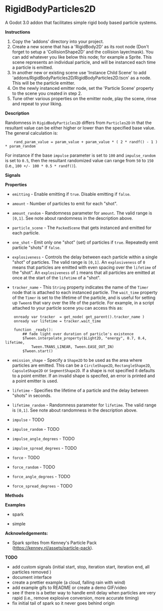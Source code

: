# RigidBodyParticles2D

A Godot 3.0 addon that facilitates simple rigid body based particle systems.

**Instructions**

1. Copy the 'addons' directory into your project.
2. Create a new scene that has a 'RigidBody2D' as its root node (Don't forget to setup a 'CollisionShape2D' and the collision layer/mask). You can add whatever you like below this node; for example a Sprite. This scene represents an individual particle, and will be instanced each time a particle is emitted.
3. In another new or existing scene use 'Instance Child Scene' to add 'addons/RigidBodyParticles2D/RigidBodyParticles2D.tscn' as a node. This will be the particle emitter.
4. On the newly instanced emitter node, set the 'Particle Scene' property to the scene you created in step 2.
5. Tune other various properties on the emitter node, play the scene, rinse and repeat to your liking.

**Description**

Randomness in `RigidBodyParticles2D` differs from `Particles2D` in that the resultant value can be either higher or lower than the specified base value. The general calculation is:

````
    rand_param_value = param_value + param_value * ( 2 * randf() - 1 ) * param_random
````

For instance if the base `impulse` parameter is set to `100` and `impulse_random` is set to `0.5`, then the resultant randomized value can range from `50` to `150` (i.e., `100 +/- 100 * 0.5 * randf()`).

**Signals**

**Properties**

 * `emitting` - Enable emitting if `true`. Disable emitting if `false`.

 * `amount` - Number of particles to emit for each "shot".

 * `amount_random` - Randomness parameter for `amount`. The valid range is `[0,1]`. See note about randomness in the description above.

 * `particle_scene` - The `PackedScene` that gets instanced and emitted for each particle.

 * `one_shot` - Emit only one "shot" (set) of particles if `true`. Repeatedly emit particle "shots" if `false`.

 * `explosiveness` - Controls the delay between each particle within a single "shot" of particles.  The valid range is `[0,1]`. An `explosiveness` of `0` means that particles are emitted with even spacing over the `lifetime` of the "shot". An `explosiveness` of `1` means that all particles are emitted at once at the start of the `lifetime` of a "shot".

 * `tracker_name` - This `String` property indicates the name of the `Timer` node that is attached to each instanced particle. The `wait_time` property of the `Timer` is set to the lifetime of the particle, and is useful for setting up `Tween`s that vary over the life of the particle. For example, in a script attached to your particle scene you can access this as:

````
    onready var tracker  = get_node( get_parent().tracker_name )
    onready var lifetime = tracker.wait_time

    function _ready():
		## fade light over duration of particle's existence
    	$Tween.interpolate_property($Light2D, "energy", 0.7, 0.4, lifetime,
    		Tween.TRANS_LINEAR, Tween.EASE_OUT_IN)
    	$Tween.start()
````

 * `emission_shape` - Specify a `Shape2D` to be used as the area where particles are emitted. This can be a `CircleShape2D`, `RectangleShape2D`, `CapsuleShape2D` or `SegmentShape2D`. If a shape is not specified it defaults to a point emitter. If an invalid shape is specifed, an error is printed and a point emitter is used.

 * `lifetime` - Specifies the lifetime of a particle and the delay between "shots" in seconds.

 * `lifetime_random` - Randomness parameter for `lifetime`. The valid range is `[0,1]`. See note about randomness in the description above.

 * `impulse` - TODO

 * `impulse_random` - TODO

 * `impulse_angle_degrees` - TODO

 * `impulse_spread_degrees` - TODO

 * `force` - TODO

 * `force_random` - TODO

 * `force_angle_degrees` - TODO

 * `force_spread_degrees` - TODO

**Methods**

**Examples**

 * spark

 * simple

**Acknowledgements:**

 * Spark sprites from Kenney's Particle Pack (https://kenney.nl/assets/particle-pack).

**TODO**

* add custom signals (initial start, stop, iteration start, iteration end, all particles removed )
* document interface
* create a prettier example (a cloud, falling rain with wind)
* add example gifs to README or create a demo GIF/video
* see if there is a better way to handle emit delay when particles are very rapid (i.e., remove explosive conversion, more accurate timing)
* fix initial tail of spark so it never goes behind origin

